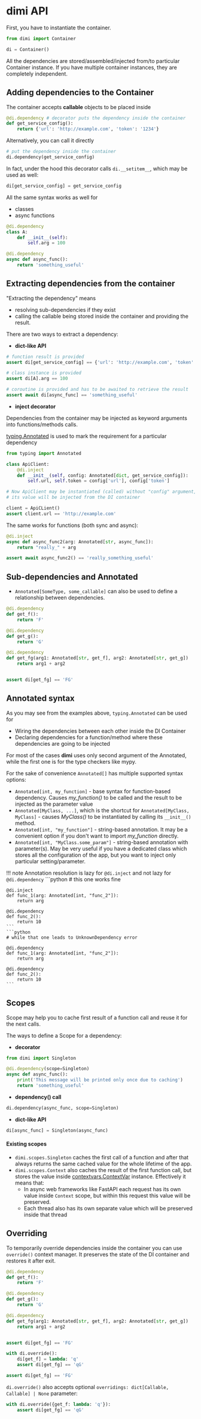# dimi API

First, you have to instantiate the container.

```python
from dimi import Container

di = Container()
```

All the dependencies are stored/assembled/injected from/to particular Container instance. If you have multiple container instances, they are completely independent.


## Adding dependencies to the Container

The container accepts **callable** objects to be placed inside

```python
@di.dependency # decorator puts the dependency inside the container
def get_service_config():
    return {'url': 'http://example.com', 'token': '1234'}

```
Alternatively, you can call it directly

```python
# put the dependency inside the container
di.dependency(get_service_config)
```

In fact, under the hood this decorator calls `di.__setitem__`, which may be used as well:

```python
di[get_service_config] = get_service_config
```

All the same syntax works as well for

* classes
* async functions

```python
@di.dependency
class A:
    def __init__(self):
        self.arg = 100

@di.dependency
async def async_func():
    return 'something_useful'
```


## Extracting dependencies from the container

"Extracting the dependency" means

* resolving sub-dependencies if they exist
* calling the callable being stored inside the container and providing the result.

There are two ways to extract a dependency:

* **dict-like API**

```python
# function result is provided
assert di[get_service_config] == {'url': 'http://example.com', 'token': 'abcdef123'}

# class instance is provided
assert di[A].arg == 100

# coroutine is provided and has to be awaited to retrieve the result
assert await di[async_func] == 'something_useful'
```

* **inject decorator**

Dependencies from the container may be injected as keyword arguments into functions/methods calls.

[typing.Annotated](https://docs.python.org/3/library/typing.html#typing.Annotated) is used to mark the requirement for a particular dependency

```python
from typing import Annotated

class ApiClient:
    @di.inject
    def __init__(self, config: Annotated[dict, get_service_config]):
        self.url, self.token = config['url'], config['token']

# Now ApiClient may be instantiated (called) without "config" argument,
# its value will be injected from the DI container

client = ApiCLient()
assert client.url == 'http://example.com'
```

The same works for functions (both sync and async):

```python
@di.inject
async def async_func2(arg: Annotated[str, async_func]):
    return "really_" + arg

assert await async_func2() == 'really_something_useful'
```

## Sub-dependencies and Annotated

* `Annotated[SomeType, some_callable]` can also be used to define a relationship between dependencies.

```python
@di.dependency
def get_f():
    return 'F'

@di.dependency
def get_g():
    return 'G'

@di.dependency
def get_fg(arg1: Annotated[str, get_f], arg2: Annotated[str, get_g])
    return arg1 + arg2


assert di[get_fg] == 'FG'
```

## Annotated syntax

As you may see from the examples above, `typing.Annotated` can be used for

* Wiring the dependencies between each other inside the DI Container
* Declaring dependencies for a function/method where these dependencies are going to be injected

For most of the cases **dimi** uses only second argument of the Annotated, while the first one is for the type checkers like mypy.

For the sake of convenience `Annotated[]` has multiple supported syntax options:

* `Annotated[int, my_function]` - base syntax for function-based dependency. Causes *my_function()* to be called and the result to be injected as the parameter value
* `Annotated[MyClass, ...]`, which is the shortcut for `Annotated[MyClass, MyClass]` - causes *MyClass()* to be instantiated by calling its `__init__()` method.
* `Annotated[int, "my_function"]` - string-based annotation. It may be a convenient option if you don't want to import *my_function* directly.
* `Annotated[int, "MyClass.some_param"]` - string-based annotation with parameter(s). May be very useful if you have a dedicated class which stores all the configuration of the app, but you want to inject only particular setting/parameter.

!!! note
    Annotation resolution is lazy for `@di.inject` and not lazy for `@di.dependency`
    ```python
    # this one works fine

    @di.inject
    def func_1(arg: Annotated[int, "func_2"]):
        return arg

    @di.dependency
    def func_2():
        return 10
    ```
    ```python
    # while that one leads to UnknownDependency error

    @di.dependency
    def func_1(arg: Annotated[int, "func_2"]):
        return arg

    @di.dependency
    def func_2():
        return 10
    ```


## Scopes

Scope may help you to cache first result of a function call and reuse it for the next calls.

The ways to define a Scope for a dependency:

* **decorator**
```python
from dimi import Singleton

@di.dependency(scope=Singleton)
async def async_func():
    print('This message will be printed only once due to caching')
    return 'something_useful'
```

* **dependency() call**

```python
di.dependency(async_func, scope=Singleton)
```

* **dict-like API**

```python
di[async_func] = Singleton(async_func)
```

#### Existing scopes

* `dimi.scopes.Singleton` caches the first call of a function and after that always returns the same cached value for the whole lifetime of the app.
* `dimi.scopes.Context` also caches the result of the first function call, but stores the value inside [contextvars.ContextVar](https://docs.python.org/3/library/contextvars.html) instance. Effectively it means that:
    * In async web frameworks like FastAPI each request has its own value inside `Context` scope, but within this request this value will be preserved.
    * Each thread also has its own separate value which will be preserved inside that thread


## Overriding

To temporarily override dependencies inside the container you can use `override()` context manager. It preserves the state of the DI container and restores it after exit.

```python
@di.dependency
def get_f():
    return 'F'

@di.dependency
def get_g():
    return 'G'

@di.dependency
def get_fg(arg1: Annotated[str, get_f], arg2: Annotated[str, get_g])
    return arg1 + arg2


assert di[get_fg] == 'FG'

with di.override():
    di[get_f] = lambda: 'q'
    assert di[get_fg] == 'qG'

assert di[get_fg] == 'FG'
```

`di.override()` also accepts optional `overridings: dict[Callable, Callable] | None` parameter:

```python
with di.override({get_f: lambda: 'q'}):
    assert di[get_fg] == 'qG'
```
